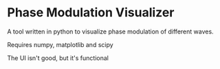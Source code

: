 # Phase Modulation Visualizer
A tool written in python to visualize phase modulation of different waves.

Requires numpy, matplotlib and scipy

The UI isn't good, but it's functional
